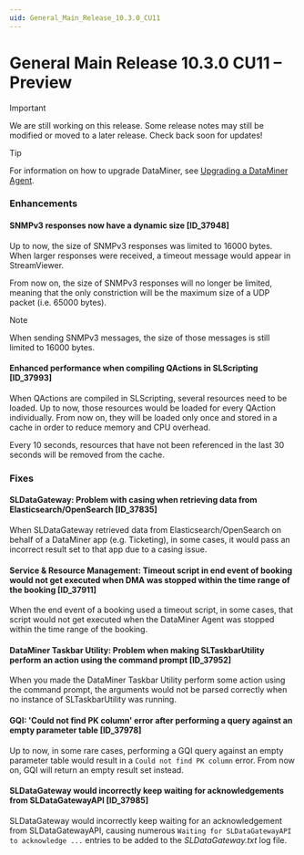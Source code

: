 ```yaml
---
uid: General_Main_Release_10.3.0_CU11
---
```


# General Main Release 10.3.0 CU11 – Preview

> [!IMPORTANT]
> We are still working on this release. Some release notes may still be modified or moved to a later release. Check back soon for updates!

> [!TIP]
> For information on how to upgrade DataMiner, see [Upgrading a DataMiner Agent](xref:Upgrading_a_DataMiner_Agent).

### Enhancements

#### SNMPv3 responses now have a dynamic size [ID_37948]

<!-- MR 10.3.0 [CU11] - FR 10.4.2 -->

Up to now, the size of SNMPv3 responses was limited to 16000 bytes. When larger responses were received, a timeout message would appear in StreamViewer.

From now on, the size of SNMPv3 responses will no longer be limited, meaning that the only constriction will be the maximum size of a UDP packet (i.e. 65000 bytes).

> [!NOTE]
> When sending SNMPv3 messages, the size of those messages is still limited to 16000 bytes.

#### Enhanced performance when compiling QActions in SLScripting [ID_37993]

<!-- MR 10.3.0 [CU11] - FR 10.4.2 -->

When QActions are compiled in SLScripting, several resources need to be loaded. Up to now, those resources would be loaded for every QAction individually. From now on, they will be loaded only once and stored in a cache in order to reduce memory and CPU overhead.

Every 10 seconds, resources that have not been referenced in the last 30 seconds will be removed from the cache.

### Fixes

#### SLDataGateway: Problem with casing when retrieving data from Elasticsearch/OpenSearch [ID_37835]

<!-- MR 10.3.0 [CU11] - FR 10.4.2 -->

When SLDataGateway retrieved data from Elasticsearch/OpenSearch on behalf of a DataMiner app (e.g. Ticketing), in some cases, it would pass an incorrect result set to that app due to a casing issue.

#### Service & Resource Management: Timeout script in end event of booking would not get executed when DMA was stopped within the time range of the booking [ID_37911]

<!-- MR 10.3.0 [CU11] - FR 10.4.2 -->

When the end event of a booking used a timeout script, in some cases, that script would not get executed when the DataMiner Agent was stopped within the time range of the booking.

#### DataMiner Taskbar Utility: Problem when making SLTaskbarUtility perform an action using the command prompt [ID_37952]

<!-- MR 10.3.0 [CU11] - FR 10.4.2 -->

When you made the DataMiner Taskbar Utility perform some action using the command prompt, the arguments would not be parsed correctly when no instance of SLTaskbarUtility was running.

#### GQI: 'Could not find PK column' error after performing a query against an empty parameter table [ID_37978]

<!-- MR 10.3.0 [CU11] - FR 10.4.1 -->

Up to now, in some rare cases, performing a GQI query against an empty parameter table would result in a `Could not find PK column` error. From now on, GQI will return an empty result set instead.

#### SLDataGateway would incorrectly keep waiting for acknowledgements from SLDataGatewayAPI [ID_37985]

<!-- MR 10.3.0 [CU11] - FR 10.4.2 -->

SLDataGateway would incorrectly keep waiting for an acknowledgement from SLDataGatewayAPI, causing numerous `Waiting for SLDataGatewayAPI to acknowledge ...` entries to be added to the *SLDataGateway.txt* log file.
